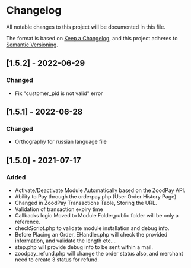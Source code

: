 # Changelog

All notable changes to this project will be documented in this file.

The format is based on [Keep a Changelog](https://keepachangelog.com/en/1.0.0/),
and this project adheres to [Semantic Versioning](https://semver.org/spec/v2.0.0.html).

## [1.5.2] - 2022-06-29

### Changed

- Fix "customer_pid is not valid" error

## [1.5.1] - 2022-06-28

### Changed

- Orthography for russian language file

## [1.5.0] - 2021-07-17

### Added

- Activate/Deactivate Module Automatically based on the ZoodPay API.
- Ability to Pay through the orderpay.php (User Order History Page)
- Changed in ZoodPay Transactions Table, Storing the URL.
- Validation of transaction expiry time
- Callbacks logic Moved to Module Folder,public folder will be only a reference.
- checkScript.php to validate module installation and debug info.
- Before Placing an Order,  EHandler.php will check the provided information, and validate the length etc....
- step.php will provide debug info to be sent within a mail.
- zoodpay_refund.php will change the order status also, and merchant need to create 3 status for refund.
